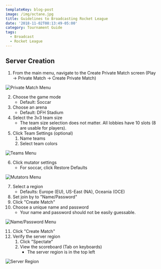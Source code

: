 ```yaml
---
templateKey: blog-post
image: /img/octane.jpg
title: Guidelines to Broadcasting Rocket League
date: '2018-11-02T08:13:49-05:00'
category: Tournament Guide
tags:
  - Broadcast
  - Rocket League
---
```

## Server Creation

1. From the main menu, navigate to the Create Private Match screen (Play -> Private Match -> Create Private Match)

![Private Match Menu](/img/privatematch.jpg)

2. Choose the game mode
   * Default: Soccar
3. Choose an arena
   * Default: DFH Stadium
4. Select the 3v3 team size  
   * The team size selection does not matter. All lobbies have 10 slots (8 are usable for players). 
5. Click Team Settings (optional)
   1. Name teams
   2. Select team colors

![Teams Menu](/img/teams.jpg)

6. Click mutator settings
    * For soccar, click Restore Defaults

![Mutators Menu](/img/mutators.jpg)

7. Select a region
    * Defaults: Europe (EU), US-East (NA), Oceania (OCE)
8. Set join by to "Name/Password"
9. Click "Create Match"
10. Choose a unique name and password
    * Your name and password should not be easily guessable.

![Name/Password Menu](/img/namepassword.jpg)

11. Click "Create Match"
12. Verify the server region
    1. Click "Spectate"
    2. View the scoreboard (Tab on keyboards)
       * The server region is in the top left

![Server Region](/img/server.jpg)
